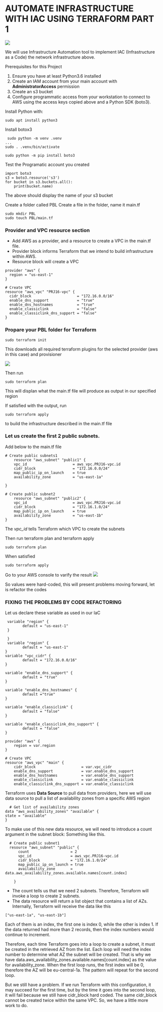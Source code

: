 # AUTOMATE INFRASTRUCTURE WITH IAC USING TERRAFORM PART 1 #

![](tooling_project_16.png)

We will use Infrastructure Automation tool to implement IAC (Infrastructure as a Code) the network infrastructure above.

Prerequisites for this Project
1. Ensure you have at least Python3.6 installed 
1. Create an IAM account from your main account with **AdministratorAccess** permission
1. Create an s3 bucket
1. Configure programmatic access from your workstation to connect to AWS using the access keys copied above and a Python SDK (boto3).

Install Python with:
~~~
sudo apt install python3
~~~
Install botox3
~~~
 sudo python -m venv .venv
...
sudo . .venv/bin/activate

sudo python -m pip install boto3
~~~

Test the Programatic account you created 
~~~
import boto3
s3 = boto3.resource('s3')
for bucket in s3.buckets.all():
    print(bucket.name)
~~~
The above should display the name of your s3 bucket

Create a folder called PBL
Create a file in the folder, name it main.tf
~~~
sudo mkdir PBL
sudo touch PBL/main.tf
~~~
### Provider and VPC resource section ###
- Add AWS as a provider, and a resource to create a VPC in the main.tf file.
- Provider block informs Terraform that we intend to build infrastructure within AWS.
- Resource block will create a VPC

~~~
provider "aws" {
  region = "us-east-1"
}

# Create VPC
resource "aws_vpc" "PRJ16-vpc" {
  cidr_block                     = "172.16.0.0/16"
  enable_dns_support             = "true"
  enable_dns_hostnames           = "true"
  enable_classiclink             = "false"
  enable_classiclink_dns_support = "false"
}
~~~

### Propare your PBL folder for Terraform
~~~
sudo terraform init
~~~
This downloads all required terraform plugins for the selected provider (aws in this case) and provisioner

![](terraform-init.jpg)

Then run
~~~
sudo terraform plan
~~~
This will displan what the main.tf file will produce as output in our specified region

If satisfied with the output, run
~~~
sudo terraform apply
~~~
to build the infrastructure described in the main.tf file

### Let us create the first 2 public subnets. ###
Add below to the main.tf file

~~~
# Create public subnets1
    resource "aws_subnet" "public1" {
    vpc_id                     = aws_vpc.PRJ16-vpc.id
    cidr_block                 = "172.16.0.0/24"
    map_public_ip_on_launch    = true
    availability_zone          = "us-east-1a"

}

# Create public subnet2
    resource "aws_subnet" "public2" {
    vpc_id                     = aws_vpc.PRJ16-vpc.id
    cidr_block                 = "172.16.1.0/24"
    map_public_ip_on_launch    = true
    availability_zone          = "us-east-1b"
}
~~~
The *vpc_id* tells Terraform which VPC to create the subnets

Then run terraform plan and terraform apply 
~~~
sudo terraform plan
~~~
When satisfied 
~~~
sudo terraform apply
~~~

Go to your AWS console to varify the result
![](terraform-pub-subnets.jpg)

So values were hard-coded, this will present problems moving forward, let is refactor the codes

### FIXING THE PROBLEMS BY CODE REFACTORING ###

Let us declare these variable as used in our IaC

~~~
 variable "region" {
        default = "us-east-1"
 }

 }
 variable "region" {
        default = "us-east-1"
}
variable "vpc_cidr" {
        default = "172.16.0.0/16"
}

variable "enable_dns_support" {
        default = "true"
}

variable "enable_dns_hostnames" {
        default ="true" 
}

variable "enable_classiclink" {
        default = "false"
}

variable "enable_classiclink_dns_support" {
        default = "false"
}

provider "aws" {
    region = var.region
}

# Create VPC
resource "aws_vpc" "main" {
    cidr_block                     = var.vpc_cidr
    enable_dns_support             = var.enable_dns_support 
    enable_dns_hostnames           = var.enable_dns_support
    enable_classiclink             = var.enable_classiclink
    enable_classiclink_dns_support = var.enable_classiclink
~~~
Terraform uses **Data Source** to pull data from providers, here we will use data source to pull a list of availability zones from a specific AWS region

~~~
  # Get list of availability zones
data "aws_availability_zones" "available" {
state = "available"
}
~~~

To make use of this new data resource, we will need to introduce a count argument in the subnet block: Something like this.
~~~
  # Create public subnet1
  resource "aws_subnet" "public" { 
      count                   = 2
      vpc_id                  = aws_vpc.PRJ16-vpc.id
      cidr_block              = "172.16.1.0/24"
      map_public_ip_on_launch = true
      availability_zone       = data.aws_availability_zones.available.names[count.index]

    }
~~~
- The count tells us that we need 2 subnets. Therefore, Terraform will invoke a loop to create 2 subnets.
- The data resource will return a list object that contains a list of AZs. Internally, Terraform will receive the data like this
~~~
["us-east-1a", "us-east-1b"]
~~~
Each of them is an index, the first one is index 0, while the other is index 1. If the data returned had more than 2 records, then the index numbers would continue to increment.

Therefore, each time Terraform goes into a loop to create a subnet, it must be created in the retrieved AZ from the list. Each loop will need the index number to determine what AZ the subnet will be created. That is why we have data.aws_availability_zones.available.names[count.index] as the value for availability_zone. When the first loop runs, the first index will be 0, therefore the AZ will be eu-central-1a. The pattern will repeat for the second loop.

But we still have a problem. If we run Terraform with this configuration, it may succeed for the first time, but by the time it goes into the second loop, it will fail because we still have cidr_block hard coded. The same cidr_block cannot be created twice within the same VPC. So, we have a little more work to do.


